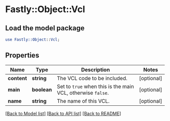 # Fastly::Object::Vcl

## Load the model package
```perl
use Fastly::Object::Vcl;
```

## Properties
Name | Type | Description | Notes
------------ | ------------- | ------------- | -------------
**content** | **string** | The VCL code to be included. | [optional] 
**main** | **boolean** | Set to `true` when this is the main VCL, otherwise `false`. | [optional] 
**name** | **string** | The name of this VCL. | [optional] 

[[Back to Model list]](../README.md#documentation-for-models) [[Back to API list]](../README.md#documentation-for-api-endpoints) [[Back to README]](../README.md)


